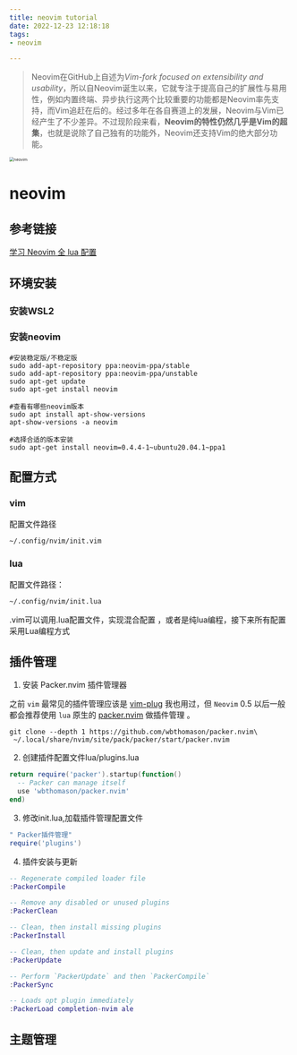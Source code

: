 ```yaml
---
title: neovim tutorial
date: 2022-12-23 12:18:18
tags: 
- neovim

---
```

> Neovim在GitHub上自述为*Vim-fork focused on extensibility and usability*，所以自Neovim诞生以来，它就专注于提高自己的扩展性与易用性，例如内置终端、异步执行这两个比较重要的功能都是Neovim率先支持，而Vim追赶在后的。经过多年在各自赛道上的发展，Neovim与Vim已经产生了不少差异。不过现阶段来看，**Neovim的特性仍然几乎是Vim的超集**，也就是说除了自己独有的功能外，Neovim还支持Vim的绝大部分功能。

<img src="https://picx.zhimg.com/v2-300e97a93f78e336e63861b9b6df9910_r.jpg?source=172ae18b1b9b6df9910_r.jpg" alt="neovim" style="zoom: 50%;" />

# neovim

## 参考链接

[学习 Neovim 全 lua 配置](https://github.com/nshen/learn-neovim-lua/tree/bak)



## 环境安装

### 安装WSL2



### 安装neovim

```shell
#安装稳定版/不稳定版
sudo add-apt-repository ppa:neovim-ppa/stable
sudo add-apt-repository ppa:neovim-ppa/unstable
sudo apt-get update
sudo apt-get install neovim

#查看有哪些neovim版本
sudo apt install apt-show-versions 
apt-show-versions -a neovim

#选择合适的版本安装
sudo apt-get install neovim=0.4.4-1~ubuntu20.04.1~ppa1
```
## 配置方式

### vim

配置文件路径

```bash
~/.config/nvim/init.vim
```



### lua

配置文件路径：

```bash
~/.config/nvim/init.lua
```

.vim可以调用.lua配置文件，实现混合配置 ，或者是纯lua编程，接下来所有配置采用Lua编程方式

## 插件管理

1. 安装 Packer.nvim 插件管理器

之前 `vim` 最常见的插件管理应该是 [vim-plug](https://github.com/junegunn/vim-plug) 我也用过，但 `Neovim` 0.5 以后一般都会推荐使用 `lua` 原生的 [packer.nvim](https://github.com/wbthomason/packer.nvim) 做插件管理 。

```shell
git clone --depth 1 https://github.com/wbthomason/packer.nvim\
 ~/.local/share/nvim/site/pack/packer/start/packer.nvim
```

2. 创建插件配置文件lua/plugins.lua

```lua
return require('packer').startup(function()
  -- Packer can manage itself
  use 'wbthomason/packer.nvim'
end)
```
3. 修改init.lua,加载插件管理配置文件

```lua
" Packer插件管理"
require('plugins')
```
4. 插件安装与更新

```lua
-- Regenerate compiled loader file
:PackerCompile

-- Remove any disabled or unused plugins
:PackerClean

-- Clean, then install missing plugins
:PackerInstall

-- Clean, then update and install plugins
:PackerUpdate

-- Perform `PackerUpdate` and then `PackerCompile`
:PackerSync

-- Loads opt plugin immediately
:PackerLoad completion-nvim ale
```

## 主题管理